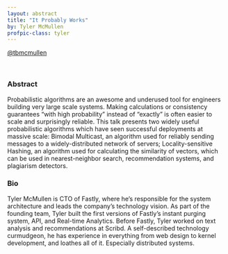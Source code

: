```yaml
---
layout: abstract
title: "It Probably Works"
by: Tyler McMullen
profpic-class: tyler
---
```


[@tbmcmullen](https://twitter.com/tbmcmullen)

<br>

### Abstract 

Probabilistic algorithms are an awesome and underused tool for engineers building very large scale systems. Making calculations or consistency guarantees “with high probability” instead of “exactly” is often easier to scale and surprisingly reliable. This talk presents two widely useful probabilistic algorithms which have seen successful deployments at massive scale: Bimodal Multicast, an algorithm used for reliably sending messages to a widely-distributed network of servers; Locality-sensitive Hashing, an algorithm used for calculating the similarity of vectors, which can be used in nearest-neighbor search, recommendation systems, and plagiarism detectors.

### Bio

Tyler McMullen is CTO of Fastly, where he’s responsible for the system architecture and leads the company’s technology vision. As part of the founding team, Tyler built the first versions of Fastly’s instant purging system, API, and Real-time Analytics. Before Fastly, Tyler worked on text analysis and recommendations at Scribd. A self-described technology curmudgeon, he has experience in everything from web design to kernel development, and loathes all of it. Especially distributed systems.